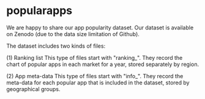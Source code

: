# popularapps

We are happy to share our app popularity dataset. Our dataset is available on Zenodo (due to the data size limitation of Github).

The dataset includes two kinds of files:

(1) Ranking list
This type of files start with "ranking_". They record the chart of popular apps in each market for a year, stored separately by region.

(2) App meta-data
This type of files start with "info_". They record the meta-data for each popular app that is included in the dataset, stored by geographical groups.

